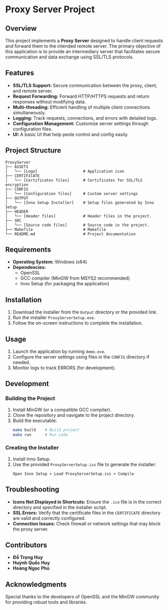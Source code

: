 # Proxy Server Project

## Overview
This project implements a **Proxy Server** designed to handle client requests and forward them to the intended remote server. The primary objective of this application is to provide an intermediary server that facilitates secure communication and data exchange using SSL/TLS protocols.

## Features
- **SSL/TLS Support:** Secure communication between the proxy, client, and remote server.
- **Request Forwarding:** Forward HTTP/HTTPS requests and return responses without modifying data.
- **Multi-threading:** Efficient handling of multiple client connections simultaneously.
- **Logging:** Track requests, connections, and errors with detailed logs.
- **Configuration Management:** Customize server settings through configuration files.
- **UI:** A basic UI that help peole control and config easily.

## Project Structure
```
ProxyServer
├── ASSETS
│   └── [Logo]                    # Application icon
├── CERTIFICATE
│   └── [Certificates files]      # Certificates for SSL/TLS encryption
├── CONFIG
│   └── [Configuration files]     # Custom server settings
├── OUTPUT
│   └── [Inno Setup Installer]    # Setup files generated by Inno Setup
├── HEADER
│   └── [Header files]            # Header files in the project.
├── SRC
│   └── [Source code files]       # Source code in the project.
├── Makefile                      # Makefile
└── README.md                     # Project documentation
```

## Requirements
- **Operating System:** Windows (x64)
- **Dependencies:**
  - OpenSSL
  - GCC compiler (MinGW from MSYS2 recommended)
  - Inno Setup (for packaging the application)

## Installation
1. Download the installer from the `Output` directory or the provided link.
2. Run the installer `ProxyServerSetup.exe`.
3. Follow the on-screen instructions to complete the installation.

## Usage
1. Launch the application by running `demo.exe`.
2. Configure the server settings using files in the `CONFIG` directory if needed.
3. Monitor logs to track ERRORS (for development).

## Development
### Building the Project
1. Install MinGW (or a compatible GCC compiler).
2. Clone the repository and navigate to the project directory.
3. Build the executable:
   ```bash
   make build    # Build project
   make run      # Run code
   ```

### Creating the Installer
1. Install Inno Setup.
2. Use the provided `ProxyServerSetup.iss` file to generate the installer:
   ```
   Open Inno Setup > Load ProxyServerSetup.iss > Compile
   ```

## Troubleshooting
- **Icons Not Displayed in Shortcuts:** Ensure the `.ico` file is in the correct directory and specified in the installer script.
- **SSL Errors:** Verify that the certificate files in the `CERTIFICATE` directory are valid and correctly configured.
- **Connection Issues:** Check firewall or network settings that may block the proxy server.

## Contributors
- **Đỗ Trọng Huy**
- **Huỳnh Quốc Huy**
- **Hoàng Ngọc Phú**

## Acknowledgments
Special thanks to the developers of OpenSSL and the MinGW community for providing robust tools and libraries.